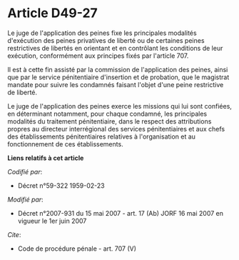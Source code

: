 # Article D49-27

Le juge de l'application des peines fixe les principales modalités d'exécution des peines privatives de liberté ou de
certaines peines restrictives de libertés en orientant et en contrôlant les conditions de leur exécution, conformément aux
principes fixés par l'article 707. 

Il est à cette fin assisté par la commission de l'application des peines, ainsi que par le service pénitentiaire d'insertion
et de probation, que le magistrat mandate pour suivre les condamnés faisant l'objet d'une peine restrictive de liberté. 

Le juge de l'application des peines exerce les missions qui lui sont confiées, en déterminant notamment, pour chaque
condamné, les principales modalités du traitement pénitentiaire, dans le respect des attributions propres au directeur
interrégional des services pénitentiaires et aux chefs des établissements pénitentiaires relatives à l'organisation et au
fonctionnement de ces établissements.

**Liens relatifs à cet article**

_Codifié par_:

  - Décret n°59-322 1959-02-23

_Modifié par_:

  - Décret n°2007-931 du 15 mai 2007 - art. 17 (Ab) JORF 16 mai 2007 en vigueur le 1er juin 2007

_Cite_:

  - Code de procédure pénale - art. 707 (V)
